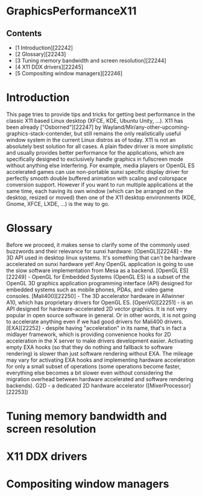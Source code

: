 # GraphicsPerformanceX11
## Contents
  * [1 Introduction][22242]
  * [2 Glossary][22243]
  * [3 Tuning memory bandwidth and screen resolution][22244]
  * [4 X11 DDX drivers][22245]
  * [5 Compositing window managers][22246]

# Introduction
This page tries to provide tips and tricks for getting best performance in the classic X11 based Linux desktop (XFCE, KDE, Ubuntu Unity, ...). X11 has been already ["Osborned"][22247] by Wayland/Mir/any-other-upcoming-graphics-stack-contender, but still remains the only realistically useful window system in the current Linux distros as of today. 
X11 is not an absolutely best solution for all cases. A plain fbdev driver is more simplistic and usually provides better performance for the applications, which are specifically designed to exclusively handle graphics in fullscreen mode without anything else interfering. For example, media players or OpenGL ES accelerated games can use non-portable sunxi specific display driver for perfectly smooth double buffered animation with scaling and colorspace conversion support. 
However if you want to run multiple applications at the same time, each having its own window (which can be arranged on the desktop, resized or moved) then one of the X11 desktop environments (KDE, Gnome, XFCE, LXDE, ...) is the way to go. 
# Glossary
Before we proceed, it makes sense to clarify some of the commonly used buzzwords and their relevance for sunxi hardware: 
[OpenGL][22248] \- the 3D API used in desktop linux systems. It's something that can't be hardware accelerated on sunxi hardware yet! Any OpenGL application is going to use the slow software implementation from Mesa as a backend. 
[OpenGL ES][22249] \- OpenGL for Embedded Systems (OpenGL ES) is a subset of the OpenGL 3D graphics application programming interface (API) designed for embedded systems such as mobile phones, PDAs, and video game consoles. 
[Mali400][22250] \- The 3D accelerator hardware in Allwinner A10, which has proprietary drivers for OpenGL ES. 
[OpenVG][22251] \- is an API designed for hardware-accelerated 2D vector graphics. It is not very popular in open source software in general. Or in other words, it is not going to accelerate anything even if we had good drivers for Mali400 drivers. 
[EXA][22252] \- despite having "acceleration" in its name, that's in fact a midlayer framework, which is providing convenience hooks for 2D acceleration in the X server to make drivers development easier. Activating empty EXA hooks (so that they do nothing and fallback to software rendering) is slower than just software rendering without EXA. The mileage may vary for activating EXA hooks and implementing hardware acceleration for only a small subset of operations (some operations become faster, everything else becomes a bit slower even without considering the migration overhead between hardware accelerated and software rendering backends). 
G2D - a dedicated 2D hardware accelerator ([MixerProcessor][22253]) 
# Tuning memory bandwidth and screen resolution
# X11 DDX drivers
# Compositing window managers
